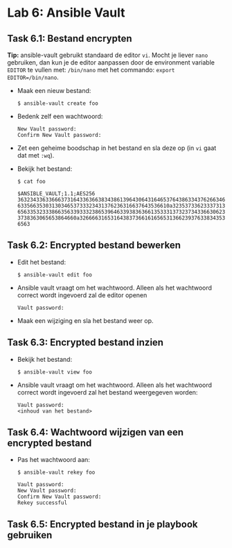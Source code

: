 # Lab 6: Ansible Vault


## Task 6.1: Bestand encrypten

**Tip:** ansible-vault gebruikt standaard de editor ``vi``. Mocht je liever ``nano`` gebruiken, dan kun je de editor aanpassen door de environment variable ``EDITOR`` te vullen met: ``/bin/nano`` met het commando: ``export EDITOR=/bin/nano``.

* Maak een nieuw bestand:

  ``$ ansible-vault create foo``

* Bedenk zelf een wachtwoord:

  ```
  New Vault password:
  Confirm New Vault password:
  ```

* Zet een geheime boodschap in het bestand en sla deze op (in ``vi`` gaat dat met ``:wq``).
* Bekijk het bestand:

  ``$ cat foo``
  
  ```
  $ANSIBLE_VAULT;1.1;AES256
  36323433633666373164336366383438613964306431646537643863343762663465376265326337
  6335663530313034653733323431376236316637643536610a323537336233373139363538383438
  65633532333866356339333238653964633938363661353331373237343366306239313632623935
  3738363065653864660a326666316531643837366161656531366239376338343534336230613832
  6563
  ```

## Task 6.2: Encrypted bestand bewerken

* Edit het bestand:

  ``$ ansible-vault edit foo``

* Ansible vault vraagt om het wachtwoord. Alleen als het wachtwoord correct wordt ingevoerd zal de editor openen

  ```
  Vault password:
  ```

* Maak een wijziging en sla het bestand weer op.


## Task 6.3: Encrypted bestand inzien

* Bekijk het bestand:

  ``$ ansible-vault view foo``

* Ansible vault vraagt om het wachtwoord. Alleen als het wachtwoord correct wordt ingevoerd zal het bestand weergegeven worden:

  ```
  Vault password:
  <inhoud van het bestand>
  ```

## Task 6.4: Wachtwoord wijzigen van een encrypted bestand

* Pas het wachtwoord aan:

  ``$ ansible-vault rekey foo``
  
   ```
   Vault password:
   New Vault password:
   Confirm New Vault password:
   Rekey successful
   ```

## Task 6.5: Encrypted bestand in je playbook gebruiken
